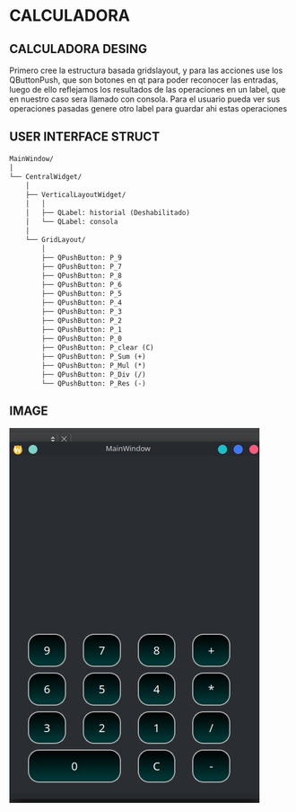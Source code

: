 # CALCULADORA
## CALCULADORA DESING
Primero cree la estructura basada gridslayout, y para las acciones use los QButtonPush, que son botones en qt 
para poder reconocer las entradas, luego de ello reflejamos los resultados de las operaciones en un label, que 
en nuestro caso sera llamado con consola.
Para el usuario pueda ver sus operaciones pasadas genere otro label para guardar ahi estas operaciones
## USER INTERFACE STRUCT
```plaintext
MainWindow/
│
└── CentralWidget/
    │
    ├── VerticalLayoutWidget/
    │   │
    │   ├── QLabel: historial (Deshabilitado)
    │   └── QLabel: consola
    │
    └── GridLayout/
        │
        ├── QPushButton: P_9
        ├── QPushButton: P_7
        ├── QPushButton: P_8
        ├── QPushButton: P_6
        ├── QPushButton: P_5
        ├── QPushButton: P_4
        ├── QPushButton: P_3
        ├── QPushButton: P_2
        ├── QPushButton: P_1
        ├── QPushButton: P_0
        ├── QPushButton: P_clear (C)
        ├── QPushButton: P_Sum (+)
        ├── QPushButton: P_Mul (*)
        ├── QPushButton: P_Div (/)
        └── QPushButton: P_Res (-)
```
## IMAGE
<img src=".\IMG\MC_1.png">
